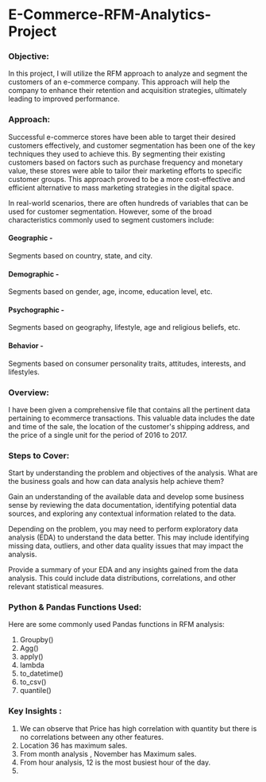 # E-Commerce-RFM-Analytics-Project

### Objective:
In this project, I will utilize the RFM approach to analyze and segment the customers of an e-commerce company. This approach will help the company to enhance their retention and acquisition strategies, ultimately leading to improved performance.

### Approach:
Successful e-commerce stores have been able to target their desired customers effectively, and customer segmentation has been one of the key techniques they used to achieve this. By segmenting their existing customers based on factors such as purchase frequency and monetary value, these stores were able to tailor their marketing efforts to specific customer groups. This approach proved to be a more cost-effective and efficient alternative to mass marketing strategies in the digital space.

In real-world scenarios, there are often hundreds of variables that can be used for customer segmentation. However, some of the broad characteristics commonly used to segment customers include:
#### Geographic - 
Segments based on country, state, and city. 
#### Demographic - 
Segments based on gender, age, income, education level, etc. 
#### Psychographic - 
Segments based on geography, lifestyle, age and religious beliefs, etc. 
#### Behavior - 
Segments based on consumer personality traits, attitudes, interests, and lifestyles.

### Overview:
I have been given a comprehensive file that contains all the pertinent data pertaining to ecommerce transactions. This valuable data includes the date and time of the sale, the location of the customer's shipping address, and the price of a single unit for the period of 2016 to 2017.

### Steps to Cover:
Start by understanding the problem and objectives of the analysis. What are the business goals and how can data analysis help achieve them?

Gain an understanding of the available data and develop some business sense by reviewing the data documentation, identifying potential data sources, and exploring any contextual information related to the data.

Depending on the problem, you may need to perform exploratory data analysis (EDA) to understand the data better. This may include identifying missing data, outliers, and other data quality issues that may impact the analysis.

Provide a summary of your EDA and any insights gained from the data analysis. This could include data distributions, correlations, and other relevant statistical measures.

### Python & Pandas Functions Used:
Here are some commonly used Pandas functions in RFM analysis:
1. Groupby()
2. Agg()
3. apply()
4. lambda
5. to_datetime()
6. to_csv()
7. quantile()

### Key Insights :
1. We can observe that Price has high correlation with quantity  but there is no correlations between any other features.
2. Location 36 has maximum sales.
3. From month analysis , November has Maximum sales.
4. From hour analysis, 12 is the most busiest hour of the day.
5. 



